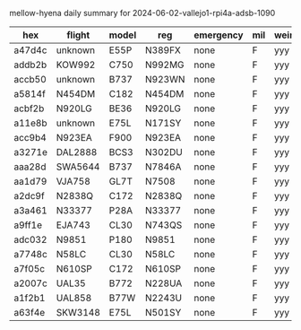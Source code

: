 mellow-hyena daily summary for 2024-06-02-vallejo1-rpi4a-adsb-1090

|hex|flight|model|reg|emergency|mil|weirdo|
|--|--|--|--|--|--|--|
|a47d4c|unknown|E55P|N389FX|none|F|yyy|
|addb2b|KOW992|C750|N992MG|none|F|yyy|
|accb50|unknown|B737|N923WN|none|F|yyy|
|a5814f|N454DM|C182|N454DM|none|F|yyy|
|acbf2b|N920LG|BE36|N920LG|none|F|yyy|
|a11e8b|unknown|E75L|N171SY|none|F|yyy|
|acc9b4|N923EA|F900|N923EA|none|F|yyy|
|a3271e|DAL2888|BCS3|N302DU|none|F|yyy|
|aaa28d|SWA5644|B737|N7846A|none|F|yyy|
|aa1d79|VJA758|GL7T|N7508|none|F|yyy|
|a2dc9f|N2838Q|C172|N2838Q|none|F|yyy|
|a3a461|N33377|P28A|N33377|none|F|yyy|
|a9ff1e|EJA743|CL30|N743QS|none|F|yyy|
|adc032|N9851|P180|N9851|none|F|yyy|
|a7748c|N58LC|CL30|N58LC|none|F|yyy|
|a7f05c|N610SP|C172|N610SP|none|F|yyy|
|a2007c|UAL35|B772|N228UA|none|F|yyy|
|a1f2b1|UAL858|B77W|N2243U|none|F|yyy|
|a63f4e|SKW3148|E75L|N501SY|none|F|yyy|
